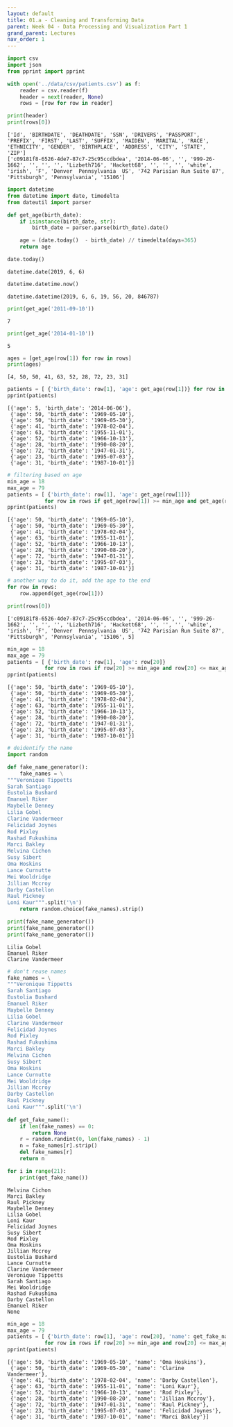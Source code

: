 ```yaml
---
layout: default
title: 01.a - Cleaning and Transforming Data
parent: Week 04 - Data Processing and Visualization Part 1
grand_parent: Lectures
nav_order: 1
---
```



```python
import csv
import json
from pprint import pprint
```


```python
with open('../data/csv/patients.csv') as f:
    reader = csv.reader(f)
    header = next(reader, None)
    rows = [row for row in reader]

print(header)
print(rows[0])
```

    ['Id', 'BIRTHDATE', 'DEATHDATE', 'SSN', 'DRIVERS', 'PASSPORT', 'PREFIX', 'FIRST', 'LAST', 'SUFFIX', 'MAIDEN', 'MARITAL', 'RACE', 'ETHNICITY', 'GENDER', 'BIRTHPLACE', 'ADDRESS', 'CITY', 'STATE', 'ZIP']
    ['c09181f8-6526-4de7-87c7-25c95ccdbdea', '2014-06-06', '', '999-26-1662', '', '', '', 'Lizbeth716', 'Hackett68', '', '', '', 'white', 'irish', 'F', 'Denver  Pennsylvania  US', '742 Parisian Run Suite 87', 'Pittsburgh', 'Pennsylvania', '15106']



```python
import datetime
from datetime import date, timedelta
from dateutil import parser

def get_age(birth_date):
    if isinstance(birth_date, str):
        birth_date = parser.parse(birth_date).date()

    age = (date.today()  - birth_date) // timedelta(days=365)
    return age
```


```python
date.today()
```




    datetime.date(2019, 6, 6)




```python
datetime.datetime.now()
```




    datetime.datetime(2019, 6, 6, 19, 56, 20, 846787)




```python
print(get_age('2011-09-10'))
```

    7



```python
print(get_age('2014-01-10'))
```

    5



```python
ages = [get_age(row[1]) for row in rows]
print(ages)
```

    [4, 50, 50, 41, 63, 52, 28, 72, 23, 31]



```python
patients = [ {'birth_date': row[1], 'age': get_age(row[1])} for row in rows ]
pprint(patients)
```

    [{'age': 5, 'birth_date': '2014-06-06'},
     {'age': 50, 'birth_date': '1969-05-10'},
     {'age': 50, 'birth_date': '1969-05-30'},
     {'age': 41, 'birth_date': '1978-02-04'},
     {'age': 63, 'birth_date': '1955-11-01'},
     {'age': 52, 'birth_date': '1966-10-13'},
     {'age': 28, 'birth_date': '1990-08-20'},
     {'age': 72, 'birth_date': '1947-01-31'},
     {'age': 23, 'birth_date': '1995-07-03'},
     {'age': 31, 'birth_date': '1987-10-01'}]



```python
# filtering based on age
min_age = 18
max_age = 79
patients = [ {'birth_date': row[1], 'age': get_age(row[1])} 
            for row in rows if get_age(row[1]) >= min_age and get_age(row[1]) <= max_age ]
pprint(patients)
```

    [{'age': 50, 'birth_date': '1969-05-10'},
     {'age': 50, 'birth_date': '1969-05-30'},
     {'age': 41, 'birth_date': '1978-02-04'},
     {'age': 63, 'birth_date': '1955-11-01'},
     {'age': 52, 'birth_date': '1966-10-13'},
     {'age': 28, 'birth_date': '1990-08-20'},
     {'age': 72, 'birth_date': '1947-01-31'},
     {'age': 23, 'birth_date': '1995-07-03'},
     {'age': 31, 'birth_date': '1987-10-01'}]



```python
# another way to do it, add the age to the end
for row in rows:
    row.append(get_age(row[1]))
```


```python
print(rows[0])
```

    ['c09181f8-6526-4de7-87c7-25c95ccdbdea', '2014-06-06', '', '999-26-1662', '', '', '', 'Lizbeth716', 'Hackett68', '', '', '', 'white', 'irish', 'F', 'Denver  Pennsylvania  US', '742 Parisian Run Suite 87', 'Pittsburgh', 'Pennsylvania', '15106', 5]



```python
min_age = 18
max_age = 79
patients = [ {'birth_date': row[1], 'age': row[20]} 
            for row in rows if row[20] >= min_age and row[20] <= max_age ]
pprint(patients)
```

    [{'age': 50, 'birth_date': '1969-05-10'},
     {'age': 50, 'birth_date': '1969-05-30'},
     {'age': 41, 'birth_date': '1978-02-04'},
     {'age': 63, 'birth_date': '1955-11-01'},
     {'age': 52, 'birth_date': '1966-10-13'},
     {'age': 28, 'birth_date': '1990-08-20'},
     {'age': 72, 'birth_date': '1947-01-31'},
     {'age': 23, 'birth_date': '1995-07-03'},
     {'age': 31, 'birth_date': '1987-10-01'}]



```python
# deidentify the name
import random

def fake_name_generator():
    fake_names = \
"""Veronique Tippetts
Sarah Santiago
Eustolia Bushard
Emanuel Riker
Maybelle Denney
Lilia Gobel
Clarine Vandermeer
Felicidad Joynes
Rod Pixley
Rashad Fukushima
Marci Bakley
Melvina Cichon
Susy Sibert
Oma Hoskins
Lance Curnutte
Mei Wooldridge
Jillian Mccroy
Darby Castellon
Raul Pickney
Loni Kaur""".split('\n')
    return random.choice(fake_names).strip()
```


```python
print(fake_name_generator())
print(fake_name_generator())
print(fake_name_generator())
```

    Lilia Gobel
    Emanuel Riker
    Clarine Vandermeer



```python
# don't reuse names
fake_names = \
"""Veronique Tippetts
Sarah Santiago
Eustolia Bushard
Emanuel Riker
Maybelle Denney
Lilia Gobel
Clarine Vandermeer
Felicidad Joynes
Rod Pixley
Rashad Fukushima
Marci Bakley
Melvina Cichon
Susy Sibert
Oma Hoskins
Lance Curnutte
Mei Wooldridge
Jillian Mccroy
Darby Castellon
Raul Pickney
Loni Kaur""".split('\n')
    
def get_fake_name():
    if len(fake_names) == 0:
        return None
    r = random.randint(0, len(fake_names) - 1)
    n = fake_names[r].strip()
    del fake_names[r]
    return n
```


```python
for i in range(21):
    print(get_fake_name())
```

    Melvina Cichon
    Marci Bakley
    Raul Pickney
    Maybelle Denney
    Lilia Gobel
    Loni Kaur
    Felicidad Joynes
    Susy Sibert
    Rod Pixley
    Oma Hoskins
    Jillian Mccroy
    Eustolia Bushard
    Lance Curnutte
    Clarine Vandermeer
    Veronique Tippetts
    Sarah Santiago
    Mei Wooldridge
    Rashad Fukushima
    Darby Castellon
    Emanuel Riker
    None



```python
min_age = 18
max_age = 79
patients = [ {'birth_date': row[1], 'age': row[20], 'name': get_fake_name() } 
            for row in rows if row[20] >= min_age and row[20] <= max_age ]
pprint(patients)
```

    [{'age': 50, 'birth_date': '1969-05-10', 'name': 'Oma Hoskins'},
     {'age': 50, 'birth_date': '1969-05-30', 'name': 'Clarine Vandermeer'},
     {'age': 41, 'birth_date': '1978-02-04', 'name': 'Darby Castellon'},
     {'age': 63, 'birth_date': '1955-11-01', 'name': 'Loni Kaur'},
     {'age': 52, 'birth_date': '1966-10-13', 'name': 'Rod Pixley'},
     {'age': 28, 'birth_date': '1990-08-20', 'name': 'Jillian Mccroy'},
     {'age': 72, 'birth_date': '1947-01-31', 'name': 'Raul Pickney'},
     {'age': 23, 'birth_date': '1995-07-03', 'name': 'Felicidad Joynes'},
     {'age': 31, 'birth_date': '1987-10-01', 'name': 'Marci Bakley'}]

